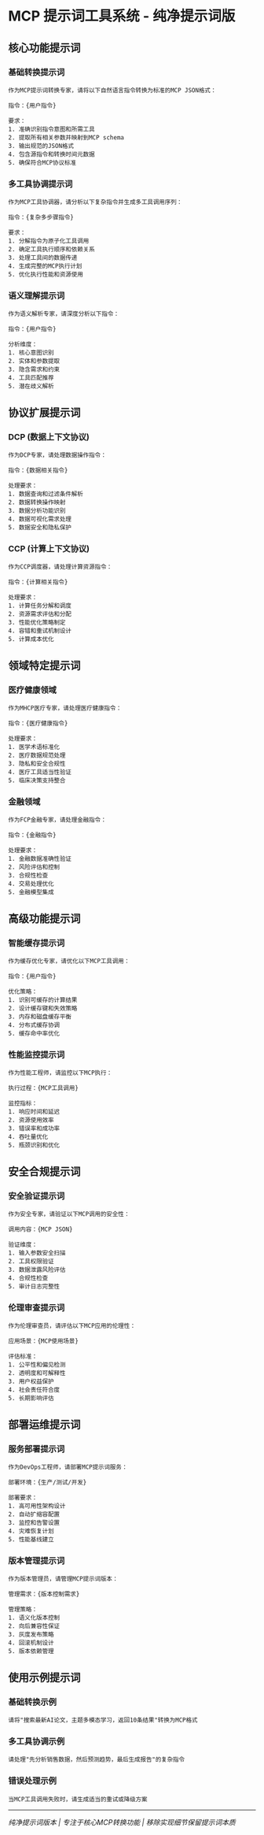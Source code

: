 # MCP 提示词工具系统 - 纯净提示词版

## 核心功能提示词

### 基础转换提示词
```
作为MCP提示词转换专家，请将以下自然语言指令转换为标准的MCP JSON格式：

指令：{用户指令}

要求：
1. 准确识别指令意图和所需工具
2. 提取所有相关参数并映射到MCP schema
3. 输出规范的JSON格式
4. 包含源指令和转换时间元数据
5. 确保符合MCP协议标准
```

### 多工具协调提示词  
```
作为MCP工具协调器，请分析以下复杂指令并生成多工具调用序列：

指令：{复杂多步骤指令}

要求：
1. 分解指令为原子化工具调用
2. 确定工具执行顺序和依赖关系
3. 处理工具间的数据传递
4. 生成完整的MCP执行计划
5. 优化执行性能和资源使用
```

### 语义理解提示词
```
作为语义解析专家，请深度分析以下指令：

指令：{用户指令}

分析维度：
1. 核心意图识别
2. 实体和参数提取
3. 隐含需求和约束
4. 工具匹配推荐
5. 潜在歧义解析
```

## 协议扩展提示词

### DCP (数据上下文协议)
```
作为DCP专家，请处理数据操作指令：

指令：{数据相关指令}

处理要求：
1. 数据查询和过滤条件解析
2. 数据转换操作映射
3. 数据分析功能识别
4. 数据可视化需求处理
5. 数据安全和隐私保护
```

### CCP (计算上下文协议)
```
作为CCP调度器，请处理计算资源指令：

指令：{计算相关指令}

处理要求：
1. 计算任务分解和调度
2. 资源需求评估和分配
3. 性能优化策略制定
4. 容错和重试机制设计
5. 计算成本优化
```

## 领域特定提示词

### 医疗健康领域
```
作为MHCP医疗专家，请处理医疗健康指令：

指令：{医疗健康指令}

处理要求：
1. 医学术语标准化
2. 医疗数据规范处理
3. 隐私和安全合规性
4. 医疗工具适当性验证
5. 临床决策支持整合
```

### 金融领域
```
作为FCP金融专家，请处理金融指令：

指令：{金融指令}

处理要求：
1. 金融数据准确性验证
2. 风险评估和控制
3. 合规性检查
4. 交易处理优化
5. 金融模型集成
```

## 高级功能提示词

### 智能缓存提示词
```
作为缓存优化专家，请优化以下MCP工具调用：

指令：{用户指令}

优化策略：
1. 识别可缓存的计算结果
2. 设计缓存键和失效策略
3. 内存和磁盘缓存平衡
4. 分布式缓存协调
5. 缓存命中率优化
```

### 性能监控提示词
```
作为性能工程师，请监控以下MCP执行：

执行过程：{MCP工具调用}

监控指标：
1. 响应时间和延迟
2. 资源使用效率
3. 错误率和成功率
4. 吞吐量优化
5. 瓶颈识别和优化
```

## 安全合规提示词

### 安全验证提示词
```
作为安全专家，请验证以下MCP调用的安全性：

调用内容：{MCP JSON}

验证维度：
1. 输入参数安全扫描
2. 工具权限验证
3. 数据泄露风险评估
4. 合规性检查
5. 审计日志完整性
```

### 伦理审查提示词
```
作为伦理审查员，请评估以下MCP应用的伦理性：

应用场景：{MCP使用场景}

评估标准：
1. 公平性和偏见检测
2. 透明度和可解释性
3. 用户权益保护
4. 社会责任符合度
5. 长期影响评估
```

## 部署运维提示词

### 服务部署提示词
```
作为DevOps工程师，请部署MCP提示词服务：

部署环境：{生产/测试/开发}

部署要求：
1. 高可用性架构设计
2. 自动扩缩容配置
3. 监控和告警设置
4. 灾难恢复计划
5. 性能基线建立
```

### 版本管理提示词
```
作为版本管理员，请管理MCP提示词版本：

管理需求：{版本控制需求}

管理策略：
1. 语义化版本控制
2. 向后兼容性保证
3. 灰度发布策略
4. 回滚机制设计
5. 版本依赖管理
```

## 使用示例提示词

### 基础转换示例
```
请将"搜索最新AI论文，主题多模态学习，返回10条结果"转换为MCP格式
```

### 多工具协调示例  
```
请处理"先分析销售数据，然后预测趋势，最后生成报告"的复杂指令
```

### 错误处理示例
```
当MCP工具调用失败时，请生成适当的重试或降级方案
```

---
*纯净提示词版本 | 专注于核心MCP转换功能 | 移除实现细节保留提示词本质*